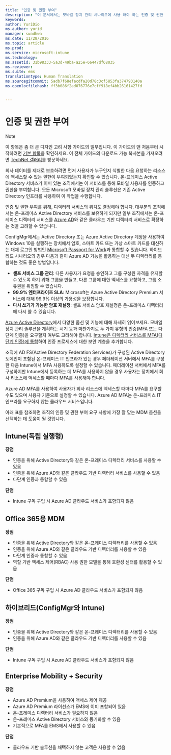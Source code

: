 ```yaml
---
title: "인증 및 권한 부여"
description: "이 문서에서는 모바일 장치 관리 시나리오에 사용 해야 하는 인증 및 권한 부여에 대한 다양한 디자인 고려 사항을 제공합니다."
keywords: 
author: YuriDio
ms.author: yurid
manager: swadhwa
ms.date: 11/28/2016
ms.topic: article
ms.prod: 
ms.service: microsoft-intune
ms.technology: 
ms.assetid: 31b98333-5a3d-49ba-a25e-66447df68035
ms.reviewer: 
ms.suite: ems
translationtype: Human Translation
ms.sourcegitcommit: 5adb7f68efacdfa20d78c3cf5853fa374793140a
ms.openlocfilehash: ff3b086f2ad076776e7cff918ef4bb26161427fd


---
```


# <a name="authentication-and-authorization"></a>인증 및 권한 부여

>[!NOTE]
>이 항목은 좀 더 큰 디자인 고려 사항 가이드의 일부입니다. 이 가이드의 맨 처음부터 시작하려면 [기본 항목](mdm-design-considerations-guide.md)을 확인하세요. 이 전체 가이드의 다운로드 가능 복사본을 가져오려면 [TechNet 갤러리](https://gallery.technet.microsoft.com/Mobile-Device-Management-7d401582)를 방문하세요.

회사 데이터를 제대로 보호하려면 먼저 사용자가 누구인지 식별한 다음 요청하는 리소스에 액세스할 수 있는 권한이 부여되었는지 확인할 수 있습니다. 온-프레미스 Active Directory 서비스가 이미 있는 조직에서는 이 서비스를 통해 모바일 사용자를 인증하고 권한을 부여합니다. 모든 Microsoft 모바일 장치 관리 솔루션은 기존 Active Directory 인프라를 사용하여 이 작업을 수행합니다.

인증 및 권한 부여를 위해, 디렉터리 서비스의 위치도 결정해야 합니다. 대부분의 조직에서는 온-프레미스 Active Directory 서비스를 보유하게 되지만 일부 조직에서는 온-프레미스 디렉터리 서비스를 [Azure AD](http://azure.microsoft.com/documentation/articles/active-directory-whatis/)와 같은 클라우드 기반 디렉터리 서비스로 확장하는 것을 고려할 수 있습니다.

ConfigMgr에서는 Active Directory 또는 Azure Active Directory 계정을 사용하여 Windows 10을 실행하는 장치에서 암호, 스마트 카드 또는 가상 스마트 카드를 대신하는 대체 로그인 방법인 [Microsoft Passport for Work](https://technet.microsoft.com/library/mt488797.aspx)과 통합할 수 있습니다. 하이브리드 시나리오의 경우 다음과 같이 Azure AD 기능을 활용하는 대신 두 디렉터리를 통합하는 것도 좋은 방법입니다.

- **셀프 서비스 그룹 관리**: 다른 사용자가 요청을 승인하고 그룹 구성원 자격을 유지할 수 있도록 하기 위해 그룹을 만들고, 다른 그룹에 대한 액세스를 요청하고, 그룹 소유권을 위임할 수 있습니다.
- **99.9% 엔터프라이즈 SLA**: Microsoft는 Azure Active Directory Premium 서비스에 대해 99.9% 이상의 가용성을  보장합니다.
- **다시 쓰기가 가능한 암호 재설정**: 셀프 서비스 암호 재설정은 온-프레미스 디렉터리에 다시 쓸 수 있습니다.

[Azure Active Directory](https://msdn.microsoft.com/library/azure/dn532272.aspx)에서 다양한 옵션 및 기능에 대해 자세히 읽어보세요.
모바일 장치 관리 솔루션을 계획하는 시기 등과 마찬가지로 두 가지 유형의 인증(MFA 또는 다단계 인증)을 요구할지 여부도 고려해야 합니다. [Intune은 디렉터리 서비스를 MFA(다단계 인증)에 통합](https://technet.microsoft.com/library/dn889751.aspx)하여 인증 프로세스에 대한 보안 계층을 추가합니다.

조직에 AD FS(Active Directory Federation Services)가 구성된 Active Directory 도메인이 포함된 온-프레미스 IT 인프라가 있는 경우 페더레이션 서버에서 MFA를 구성한 다음 Intune에서 MFA 사용하도록 설정할 수 있습니다. 페더레이션 서버에서 MFA를 구성하지만 Intune에서 등록하는 데 MFA를 사용하지 않을 경우 사용자는 장치에서 회사 리소스에 액세스할 때마다 MFA를 사용해야 합니다.

Azure AD MFA를 사용하여 사용자가 회사 리소스에 액세스할 때마다 MFA를 요구할 수도 있으며 사용자 기준으로 설정할 수 있습니다. Azure AD MFA는 온-프레미스 IT 인프라를 요구하지 않는 클라우드 서비스입니다.

아래 표를 참조하면 조직의 인증 및 권한 부여 요구 사항에 가장 잘 맞는 MDM 옵션을 선택하는 데 도움이 될 것입니다.

## <a name="intune-standalone"></a>Intune(독립 실행형)

**장점**

- 인증을 위해 Active Directory와 같은 온-프레미스 디렉터리 서비스를 사용할 수 있음
- 인증을 위해 Azure AD와 같은 클라우드 기반 디렉터리 서비스를 사용할 수 있음
- 다단계 인증과 통합할 수 있음

**단점**

- Intune 구독 구입 시 Azure AD 클라우드 서비스가 포함되지 않음

## <a name="mdm-for-office-365"></a>Office 365용 MDM

**장점**

- 인증을 위해 Active Directory와 같은 온-프레미스 디렉터리를 사용할 수 있음
- 인증을 위해 Azure AD와 같은 클라우드 기반 디렉터리를 사용할 수 있음
- 다단계 인증과 통합할 수 있음
- 역할 기반 액세스 제어(RBAC) 사용 권한 모델을 통해 호환성 센터를 활용할 수 있음

**단점**

- Office 365 구독 구입 시 Azure AD 클라우드 서비스가 포함되지 않음

## <a name="hybrid-intune-with-configmgr"></a>하이브리드(ConfigMgr와 Intune)

**장점**

- 인증을 위해 Active Directory와 같은 온-프레미스 디렉터리를 사용할 수 있음
- 인증을 위해 Azure AD와 같은 클라우드 기반 디렉터리를 사용할 수 있음

**단점**

- Intune 구독 구입 시 Azure AD 클라우드 서비스가 포함되지 않음

## <a name="enterprise-mobility--security"></a>Enterprise Mobility + Security

**장점**

- Azure AD Premium을 사용하여 액세스 제어 제공
- Azure AD Premium 라이선스가 EMS에 이미 포함되어 있음
- 온-프레미스 디렉터리 서비스가 필요하지 않음
- 온-프레미스 Active Directory 서비스와 동기화할 수 있음
- 기본적으로 MFA를 EMS에서 사용할 수 있음

**단점**

- 클라우드 기반 솔루션을 채택하지 않는 고객은 사용할 수 없음



<!--HONumber=Nov16_HO4-->


